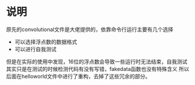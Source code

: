 # 说明


原先的convolutional文件是大佬提供的，依靠命令行运行主要有几个选择
* 可以选择浮点数的数据格式
* 可以进行自我测试

但是在实际的使用中发现，16位的浮点数会导致一些运行时无法结束，自我测试
其实只是在测试的时候检测代码有没有写错，fakedata函数也没有特殊含义
所以后面在helloworld文件中进行了重构，去掉了这些冗余的部分。
